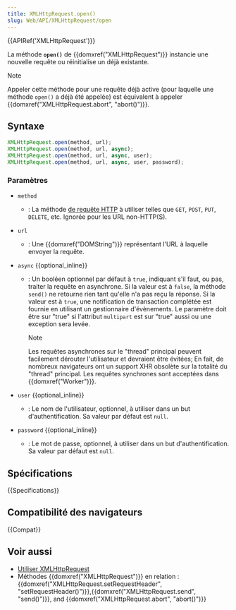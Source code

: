 ```yaml
---
title: XMLHttpRequest.open()
slug: Web/API/XMLHttpRequest/open
---
```


{{APIRef('XMLHttpRequest')}}

La méthode **`open()`** de {{domxref("XMLHttpRequest")}} instancie une nouvelle requête ou réinitialise un déjà existante.

> [!NOTE]
> Appeler cette méthode pour une requête déjà active (pour laquelle une méthode `open()` a déjà été appelée) est équivalent à appeler {{domxref("XMLHttpRequest.abort", "abort()")}}.

## Syntaxe

```js
XMLHttpRequest.open(method, url);
XMLHttpRequest.open(method, url, async);
XMLHttpRequest.open(method, url, async, user);
XMLHttpRequest.open(method, url, async, user, password);
```

### Paramètres

- `method`
  - : La méthode [de requête HTTP](/fr/docs/Web/HTTP/Methods) à utiliser telles que `GET`, `POST`, `PUT`, `DELETE`, etc. Ignorée pour les URL non-HTTP(S).
- `url`
  - : Une {{domxref("DOMString")}} représentant l'URL à laquelle envoyer la requête.
- `async` {{optional_inline}}

  - : Un booléen optionnel par défaut à `true`, indiquant s'il faut, ou pas, traiter la requête en asynchrone. Si la valeur est à `false`, la méthode `send()` ne retourne rien tant qu'elle n'a pas reçu la réponse. Si la valeur est à `true`, une notification de transaction complétée est fournie en utilisant un gestionnaire d'évènements. Le paramètre doit être sur "true" si l'attribut `multipart` est sur "true" aussi ou une exception sera levée.

    > [!NOTE]
    > Les requêtes asynchrones sur le "thread" principal peuvent facilement dérouter l'utilisateur et devraient être évitées; En fait, de nombreux navigateurs ont un support XHR obsolète sur la totalité du "thread" principal. Les requêtes synchrones sont acceptées dans {{domxref("Worker")}}.

- `user` {{optional_inline}}
  - : Le nom de l'utilisateur, optionnel, à utiliser dans un but d'authentification. Sa valeur par défaut est `null`.
- `password` {{optional_inline}}
  - : Le mot de passe, optionnel, à utiliser dans un but d'authentification. Sa valeur par défaut est `null`.

## Spécifications

{{Specifications}}

## Compatibilité des navigateurs

{{Compat}}

## Voir aussi

- [Utiliser XMLHttpRequest](/fr/docs/Web/API/XMLHttpRequest_API/Using_XMLHttpRequest)
- Méthodes {{domxref("XMLHttpRequest")}} en relation : {{domxref("XMLHttpRequest.setRequestHeader", "setRequestHeader()")}},{{domxref("XMLHttpRequest.send", "send()")}}, and {{domxref("XMLHttpRequest.abort", "abort()")}}
